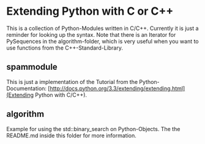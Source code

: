 Extending Python with C or C++
==============================

This is a collection of Python-Modules written in C/C++. Currently it is just a
reminder for looking up the syntax. Note that there is an Iterator for
PySequences in the algorithm-folder, which is very useful when you want to use
functions from the C++-Standard-Library.

spammodule
----------

This is just a implementation of the Tutorial from the Python-Documentation:
[http://docs.python.org/3.3/extending/extending.html](Extending Python with C/C++).

algorithm
---------

Example for using the std::binary_search on Python-Objects. The the README.md
inside this folder for more information.
